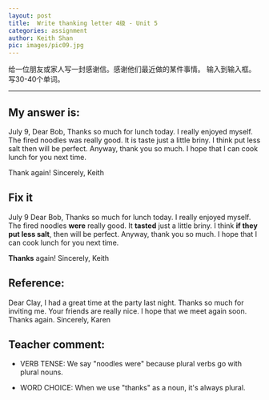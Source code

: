 ```yaml
---
layout: post
title:  Write thanking letter 4级 - Unit 5
categories: assignment
author: Keith Shan
pic: images/pic09.jpg
---
```


给一位朋友或家人写一封感谢信。感谢他们最近做的某件事情。 输入到输入框。 写30-40个单词。
<!--more-->


---

## My answer is:

July 9,
Dear Bob,
Thanks so much for lunch today. I really enjoyed myself. The fired noodles was really good. 
It is taste just a little briny. I think put less salt then will be perfect. Anyway, thank you so much. 
I hope that I can cook lunch for you next time.

Thank again!
Sincerely,
Keith

## Fix it

July 9
Dear Bob,
Thanks so much for lunch today. I really enjoyed myself. The fired noodles **were** really good. 
It **tasted** just a little briny. I think **if they put less salt**, then will be perfect. 
Anyway, thank you so much. I hope that I can cook lunch for you next time.

**Thanks** again!
Sincerely,
Keith

## Reference:

Dear Clay,
I had a great time at the party last night. Thanks so much for inviting me. Your friends are really nice. I hope that we meet again soon. Thanks again.
Sincerely,
Karen

## Teacher comment:

- VERB TENSE: We say "noodles were" because plural verbs go with plural nouns. 

- WORD CHOICE: When we use "thanks" as a noun, it's always plural.




